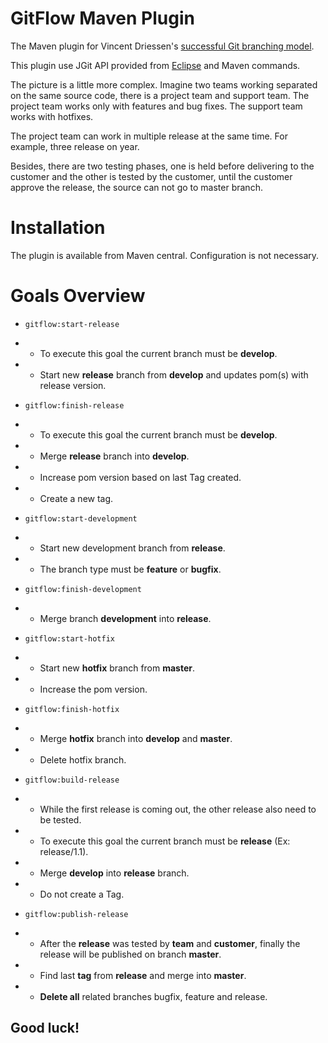 # GitFlow Maven Plugin

The Maven plugin for Vincent Driessen's [successful Git branching model](http://nvie.com/posts/a-successful-git-branching-model/).

This plugin use JGit API provided from [Eclipse](https://eclipse.org/jgit/) and Maven commands.

The picture is a little more complex. Imagine two teams working separated on the same source code, there is a project team and support team.
The project team works only with features and bug fixes. The support team works with hotfixes. 

The project team can work in multiple release at the same time. For example, three release on year.

Besides, there are two testing phases, one is held before delivering to the customer and the other is tested by the customer, until the customer approve the release, the source can not go to master branch.

# Installation

The plugin is available from Maven central.
Configuration is not necessary.

# Goals Overview

- `gitflow:start-release` 
- * To execute this goal the current branch must be **develop**.
- * Start new **release** branch from **develop** and updates pom(s) with release version. 

- `gitflow:finish-release` 
- * To execute this goal the current branch must be **develop**.
- * Merge **release** branch into **develop**. 
- * Increase pom version based on last Tag created. 
- * Create a new tag.

- `gitflow:start-development` 
- * Start new development branch from **release**.
- * The branch type must be **feature** or **bugfix**.

- `gitflow:finish-development` 
- * Merge branch **development** into **release**.

- `gitflow:start-hotfix` 
- * Start new **hotfix** branch from **master**.
- * Increase the pom version.

- `gitflow:finish-hotfix` 
- * Merge **hotfix** branch into **develop** and **master**.
- * Delete hotfix branch.

- `gitflow:build-release` 
- * While the first release is coming out, the other release also need to be tested.
- * To execute this goal the current branch must be **release** (Ex: release/1.1).
- * Merge **develop** into **release** branch.
- * Do not create a Tag.

- `gitflow:publish-release` 
- * After the **release** was tested by **team** and **customer**, finally the release will be published on branch **master**.
- * Find last **tag** from **release** and merge into **master**.
- * **Delete all** related branches bugfix, feature and release.


## Good luck! ##